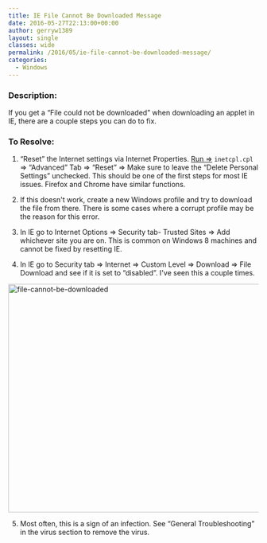```yaml
---
title: IE File Cannot Be Downloaded Message
date: 2016-05-27T22:13:00+00:00
author: gerryw1389
layout: single
classes: wide
permalink: /2016/05/ie-file-cannot-be-downloaded-message/
categories:
  - Windows
---
```

<!--more-->

### Description:

If you get a &#8220;File could not be downloaded&#8221; when downloading an applet in IE, there are a couple steps you can do to fix.

### To Resolve:

1. &#8220;Reset&#8221; the Internet settings via Internet Properties. [Run =>](https://automationadmin.com/2016/05/command-prompt-overview/) `inetcpl.cpl` => &#8220;Advanced&#8221; Tab => &#8220;Reset&#8221; => Make sure to leave the &#8220;Delete Personal Settings&#8221; unchecked. This should be one of the first steps for most IE issues. Firefox and Chrome have similar functions.

2. If this doesn't work, create a new Windows profile and try to download the file from there. There is some cases where a corrupt profile may be the reason for this error.

3. In IE go to Internet Options => Security tab- Trusted Sites => Add whichever site you are on. This is common on Windows 8 machines and cannot be fixed by resetting IE.

4. In IE go to Security tab => Internet => Custom Level => Download => File Download and see if it is set to &#8220;disabled&#8221;. I've seen this a couple times.

  <img class="alignnone size-full wp-image-653" src="https://automationadmin.com/assets/images/uploads/2016/09/file-cannot-be-downloaded.png" alt="file-cannot-be-downloaded" width="847" height="459" srcset="https://automationadmin.com/assets/images/uploads/2016/09/file-cannot-be-downloaded.png 847w, https://automationadmin.com/assets/images/uploads/2016/09/file-cannot-be-downloaded-300x163.png 300w, https://automationadmin.com/assets/images/uploads/2016/09/file-cannot-be-downloaded-768x416.png 768w" sizes="(max-width: 847px) 100vw, 847px" />

5. Most often, this is a sign of an infection. See &#8220;General Troubleshooting&#8221; in the virus section to remove the virus.